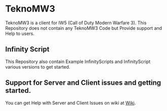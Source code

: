 # TeknoMW3
TeknoMW3 is a client for IW5 (Call of Duty Modern Warfare 3). This Repository does not contain any TeknoMW3 Code but Provide support and Help to users. 
## Infinity Script
This Repository also contain Example InfinityScripts and InfinityScript various versions to get started.
## Support for Server and Client issues and getting started.
You can get Help with Server and Client Issues on wiki at [Wiki](https://github.com/Musta1337/TeknoMW3/wiki).
